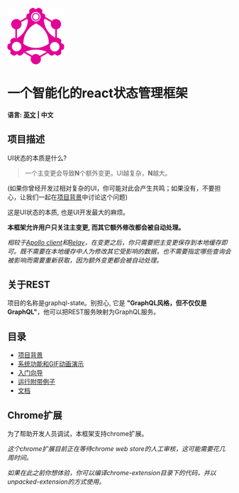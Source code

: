 ![image](./chrome-extension/public/images/128_128.png "Logo")

# 一个智能化的react状态管理框架

#### 语言: [英文](https://github.com/babyfish-ct/graphql-state) | 中文

## 项目描述
UI状态的本质是什么?

> 一个主变更会导致**N**个额外变更。UI越复杂，**N**越大。

(如果你曾经开发过相对复杂的UI，你可能对此会产生共鸣；如果没有，不要担心，让我们一起在[项目背景](./site/background_zh_CN.md)中讨论这个问题)

这是UI状态的本质, 也是UI开发最大的麻烦。

**本框架允许用户只关注主变更, 而其它额外修改都会被自动处理。**

*相较于[Apollo client](https://github.com/apollographql/apollo-client)和[Relay](https://github.com/facebook/relay)，在变更之后，你只需要把主变更保存到本地缓存即可。既不需要在本地缓存中人为修改其它受影响的数据，也不需要指定哪些查询会被影响而需要重新获取，因为额外变更都会被自动处理。*

## 关于REST
项目的名称是graphql-state。别担心, 它是 **"GraphQL风格，但不仅仅是GraphQL"**，他可以把REST服务映射为GraphQL服务。

## 目录
- [项目背景](./site/background_zh_CN.md)
- [系统功能和GIF动画演示](./site/function-and-gif_zh_CN.md)
- [入门向导](./site/get-start_zh_CN.md)
- [运行附带例子](./site/run-demo_zh_CN.md)
- [文档](./doc/README_zh_CN.md)

## Chrome扩展

为了帮助开发人员调试，本框架支持chrome扩展。

*这个chrome扩展目前正在等待chrome web store的人工审核，这可能需要花几周时间。*

*如果在此之前你想体验，你可以编译chrome-extension目录下的代码，并以unpacked-extension的方式使用。*
